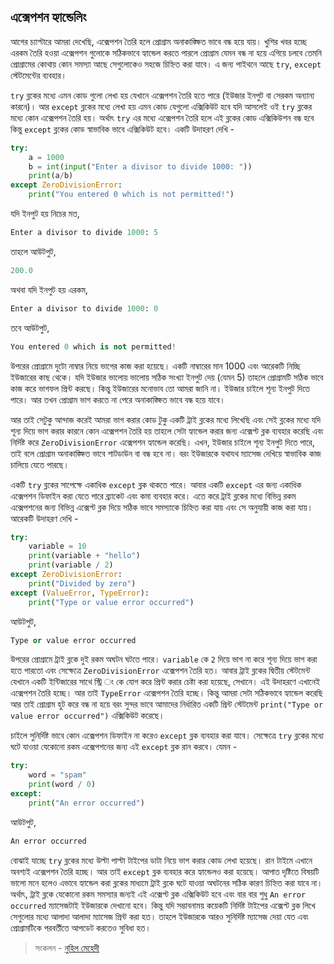 ## এক্সেপশন হ্যান্ডেলিং  

আগের চ্যাপ্টারে আমরা দেখেছি, এক্সেপশন তৈরি হলে প্রোগ্রাম অনাকাঙ্ক্ষিত ভাবে বন্ধ হয়ে যায়। খুশির খবর হচ্ছে এরকম তৈরি হওয়া এক্সেপশন গুলোকে সঠিকভাবে হ্যান্ডেল করতে পারলে প্রোগ্রাম যেমন বন্ধ না হয়ে এগিয়ে চলবে তেমনি প্রোগ্রামের কোথায় কোন সমস্যা আছে সেগুলোকেও সহজে চিহ্নিত করা যাবে। এ জন্য পাইথনে আছে `try`, `except` স্টেটমেন্টের ব্যবহার।   

`try` ব্লকের মধ্যে এমন কোড গুলো লেখা হয় যেখানে এক্সেপশন তৈরি হতে পারে (ইউজার ইনপুট বা সেরকম অন্যান্য কারনে)। আর `except` ব্লকের মধ্যে লেখা হয় এমন কোড যেগুলো এক্সিকিউট হবে যদি আসলেই ওই `try` ব্লকের মধ্যে কোন এক্সেপশন তৈরি হয়। অর্থাৎ `try` এর মধ্যে এক্সেপশন তৈরি হলে এই ব্লকের কোড এক্সিকিউশন বন্ধ হবে কিন্তু `except` ব্লকের কোড স্বাভাবিক ভাবে এক্সিকিউট হবে। একটি উদাহরণ দেখি -  

```python
try:
	a = 1000
	b = int(input("Enter a divisor to divide 1000: "))
	print(a/b)
except ZeroDivisionError:
	print("You entered 0 which is not permitted!")
```  

যদি ইনপুট হয় নিচের মত, 

```python
Enter a divisor to divide 1000: 5
```

তাহলে আউটপুট,  

```python
200.0
```   

অথবা যদি ইনপুট হয় এরকম, 

```python
Enter a divisor to divide 1000: 0
```

তবে আউটপুট,  

```python
You entered 0 which is not permitted!
```   

উপরের প্রোগ্রামে দুটো নাম্বার নিয়ে ভাগের কাজ করা হয়েছে। একটি নাম্বারের মান 1000 এবং আরেকটি নিচ্ছি ইউজারের কাছ থেকে। যদি ইউজার ভালোয় ভালোয় সঠিক সংখ্যা ইনপুট দেয় (যেমন 5) তাহলে প্রোগ্রামটি সঠিক ভাবে কাজ করে ভাগফল প্রিন্ট করছে। কিন্তু ইউজারের মনোভাব তো আমরা জানি না। ইউজার চাইলে শূন্য ইনপুট দিতে পারে। আর তখন প্রোগ্রাম ভাগ করতে না পেরে অনাকাঙ্ক্ষিত ভাবে বন্ধ হয়ে যাবে।   

আর তাই সেটুকু আন্দাজ করেই আমরা ভাগ করার কোড টুকু একটি ট্রাই ব্লকের মধ্যে লিখেছি এবং সেই ব্লকের মধ্যে যদি শূন্য দিয়ে ভাগ করার কারনে কোন এক্সেপশন তৈরি হয় তাহলে সেটা হ্যান্ডেল করার জন্য এক্সেপ্ট ব্লক ব্যবহার করেছি এবং নির্দিষ্ট করে `ZeroDivisionError` এক্সেপশন হ্যান্ডেল করেছি। এখন, ইউজার চাইলে শূন্য ইনপুট দিতে পারে, তাই বলে প্রোগ্রাম অনাকাঙ্ক্ষিত ভাবে শাটডাউন বা বন্ধ হবে না। বরং ইউজারকে যথাযথ ম্যাসেজ দেখিয়ে স্বাভাবিক কাজ চালিয়ে যেতে পারছে।   

একটি `try` ব্লকের সাপেক্ষে একাধিক `except` ব্লক থাকতে পারে। আবার একটি `except` এর জন্য একাধিক এক্সেপশন ডিফাইন করা যেতে পারে ব্র্যাকেট এবং কমা ব্যবহার করে। এতে করে ট্রাই ব্লকের মধ্যে বিভিন্ন রকম এক্সেপশনের জন্য বিভিন্ন এক্সেপ্ট ব্লক দিয়ে সঠিক ভাবে সমস্যাকে চিহ্নিত করা যায় এবং সে অনুযায়ী কাজ করা যায়। আরেকটি উদাহরণ দেখি - 

```python
try:
    variable = 10
    print(variable + "hello")
    print(variable / 2)
except ZeroDivisionError:
    print("Divided by zero")
except (ValueError, TypeError):
    print("Type or value error occurred")
```   

আউটপুট,   

```python
Type or value error occurred
```   

উপরের প্রোগ্রামে ট্রাই ব্লকে দুই রকম অঘটন ঘটতে পারে। `variable` কে `2` দিয়ে ভাগ না করে শূন্য দিয়ে ভাগ করা হতে পারতো এবং সেক্ষেত্রে  `ZeroDivisionError` এক্সেপশন তৈরি হত। আবার ট্রাই ব্লকের দ্বিতীয় স্টেটমেন্ট যেখানে একটি ইন্টিজারের সাথে স্ট্রি ং কে যোগ করে প্রিন্ট করার চেষ্টা করা হয়েছে, সেখানে। এই উদাহরণে এখানেই এক্সেপশন তৈরি হচ্ছে। আর তাই `TypeError` এক্সেপশন তৈরি হচ্ছে। কিন্তু আমরা সেটা সঠিকভাবে হ্যান্ডেল করেছি আর তাই প্রোগ্রাম হুট করে বন্ধ না হয়ে বরং সুন্দর ভাবে আমাদের নির্ধারিত একটি প্রিন্ট স্টেটমেন্ট `print("Type or value error occurred")` এক্সিকিউট করেছে।   

চাইলে সুনির্দিষ্ট ভাবে কোন এক্সেপশন ডিফাইন না করেও `except` ব্লক ব্যবহার করা যাবে। সেক্ষেত্রে `try` ব্লকের মধ্যে ঘটে যাওয়া যেকোনো রকম এক্সেপশনের জন্য এই `except` ব্লক রান করবে। যেমন - 

```python
try:
	word = "spam"
	print(word / 0)
except:
	print("An error occurred")
```   

আউটপুট,   

```python
An error occurred
```

বোঝাই যাচ্ছে `try` ব্লকের মধ্যে উল্টা পাল্টা টাইপের ডাটা নিয়ে ভাগ করার কোড লেখা হয়েছে। রান টাইমে এখানে অবশ্যই এক্সেপশন তৈরি হচ্ছে। আর তাই `except` ব্লক ব্যবহার করে হ্যান্ডেলও করা হয়েছে। আপাত দৃষ্টিতে বিষয়টি ভালো মনে হলেও এভাবে হ্যান্ডেল করা ব্লকের মাধ্যমে ট্রাই ব্লকে ঘটে যাওয়া অঘটনের সঠিক কারণ চিহ্নিত করা যাবে না।   
অর্থাৎ, ট্রাই  ব্লকে যেকোনো রকম সমস্যার জন্যই এই এক্সেপ্ট ব্লক এক্সিকিউট হবে এবং বার বার শুধু `An error occurred` ম্যাসেজটাই ইউজারকে দেখানো হবে। কিন্তু যদি সম্ভাবনাময় কয়েকটি নির্দিষ্ট টাইপের এক্সেপ্ট ব্লক লিখে সেগুলোর মধ্যে আলাদা আলাদা ম্যাসেজ প্রিন্ট করা হত। তাহলে ইউজারকে আরও সুনির্দিষ্ট ম্যাসেজ দেয়া যেত এবং প্রোগ্রামটিকে পরবর্তীতে আপডেট করতেও সুবিধা হত।   

>  সংকলন - [নুহিল মেহেদী](https://nuhil.net) 

